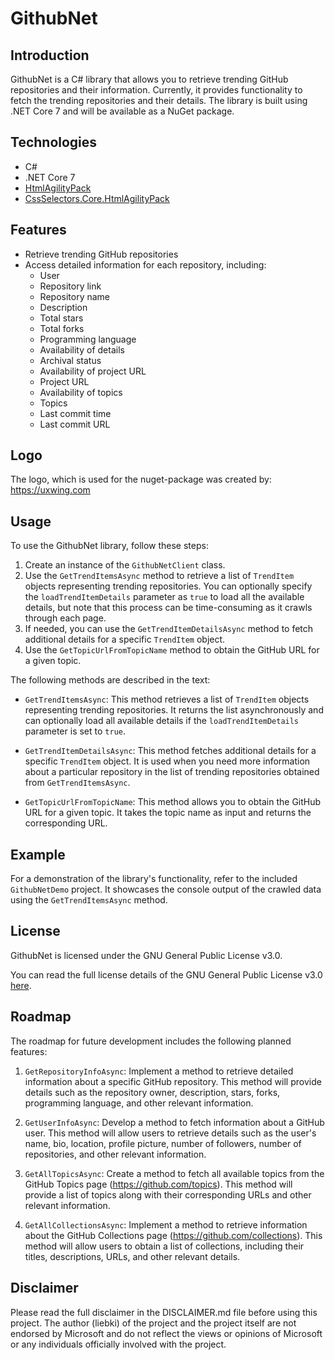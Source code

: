 # GithubNet

## Introduction

GithubNet is a C# library that allows you to retrieve trending GitHub repositories and their information. Currently, it provides functionality to fetch the trending repositories and their details. The library is built using .NET Core 7 and will be available as a NuGet package.

## Technologies

- C# 
- .NET Core 7
- [HtmlAgilityPack](https://www.nuget.org/packages/HtmlAgilityPack)
- [CssSelectors.Core.HtmlAgilityPack](https://www.nuget.org/packages/CssSelectors.Core.HtmlAgilityPack)

## Features

- Retrieve trending GitHub repositories
- Access detailed information for each repository, including:
  - User
  - Repository link
  - Repository name
  - Description
  - Total stars
  - Total forks
  - Programming language
  - Availability of details
  - Archival status
  - Availability of project URL
  - Project URL
  - Availability of topics
  - Topics
  - Last commit time
  - Last commit URL

## Logo

The logo, which is used for the nuget-package was created by: https://uxwing.com

## Usage

To use the GithubNet library, follow these steps:

1. Create an instance of the `GithubNetClient` class.
2. Use the `GetTrendItemsAsync` method to retrieve a list of `TrendItem` objects representing trending repositories. You can optionally specify the `loadTrendItemDetails` parameter as `true` to load all the available details, but note that this process can be time-consuming as it crawls through each page.
3. If needed, you can use the `GetTrendItemDetailsAsync` method to fetch additional details for a specific `TrendItem` object.
4. Use the `GetTopicUrlFromTopicName` method to obtain the GitHub URL for a given topic.

The following methods are described in the text:

- `GetTrendItemsAsync`: This method retrieves a list of `TrendItem` objects representing trending repositories. It returns the list asynchronously and can optionally load all available details if the `loadTrendItemDetails` parameter is set to `true`.

- `GetTrendItemDetailsAsync`: This method fetches additional details for a specific `TrendItem` object. It is used when you need more information about a particular repository in the list of trending repositories obtained from `GetTrendItemsAsync`.

- `GetTopicUrlFromTopicName`: This method allows you to obtain the GitHub URL for a given topic. It takes the topic name as input and returns the corresponding URL.

## Example

For a demonstration of the library's functionality, refer to the included `GithubNetDemo` project. It showcases the console output of the crawled data using the `GetTrendItemsAsync` method.

## License

GithubNet is licensed under the GNU General Public License v3.0.

You can read the full license details of the GNU General Public License v3.0 [here](https://choosealicense.com/licenses/gpl-3.0/).

## Roadmap

The roadmap for future development includes the following planned features:

1. `GetRepositoryInfoAsync`: Implement a method to retrieve detailed information about a specific GitHub repository. This method will provide details such as the repository owner, description, stars, forks, programming language, and other relevant information.

2. `GetUserInfoAsync`: Develop a method to fetch information about a GitHub user. This method will allow users to retrieve details such as the user's name, bio, location, profile picture, number of followers, number of repositories, and other relevant information.

3. `GetAllTopicsAsync`: Create a method to fetch all available topics from the GitHub Topics page (https://github.com/topics). This method will provide a list of topics along with their corresponding URLs and other relevant information.

4. `GetAllCollectionsAsync`: Implement a method to retrieve information about the GitHub Collections page (https://github.com/collections). This method will allow users to obtain a list of collections, including their titles, descriptions, URLs, and other relevant details.

## Disclaimer

Please read the full disclaimer in the DISCLAIMER.md file before using this project. The author (liebki) of the project and the project itself are not endorsed by Microsoft and do not reflect the views or opinions of Microsoft or any individuals officially involved with the project.